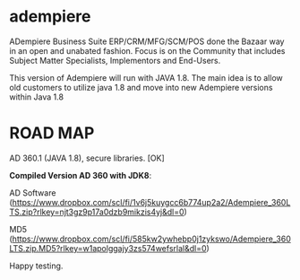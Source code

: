 # adempiere
ADempiere Business Suite ERP/CRM/MFG/SCM/POS done the Bazaar way in an open and unabated fashion. Focus is on the Community that includes Subject Matter Specialists, Implementors and End-Users.

This version of Adempiere will run with JAVA 1.8.
The main idea is to allow old customers to utilize java 1.8 and move into new Adempiere versions within Java 1.8

ROAD MAP
=======

AD 360.1 (JAVA 1.8), secure libraries. [OK]

**Compiled Version AD 360 with JDK8**:

AD Software (https://www.dropbox.com/scl/fi/1v6j5kuygcc6b774up2a2/Adempiere_360LTS.zip?rlkey=njt3gz9p17a0dzb9mikzis4yj&dl=0)

MD5         (https://www.dropbox.com/scl/fi/585kw2ywhebp0j1zykswo/Adempiere_360LTS.zip.MD5?rlkey=w1apolggajy3zs574wefsrlal&dl=0)

Happy testing.
